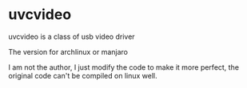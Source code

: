 uvcvideo
========

uvcvideo is a class of usb video driver

The version for archlinux or manjaro 

I am not the author, I just modify the code to make it more perfect, the original code can't be compiled on linux well.
